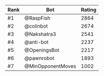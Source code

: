 Rank|Bot|Rating
---|---|---
#1|@RaspFish|2864
#2|@colinbot|2674
#3|@Nakshatra3|2541
#4|@anti-bot|2237
#5|@OpeningsBot|2217
#6|@pawnrobot|1893
#7|@MinOpponentMoves|1002
